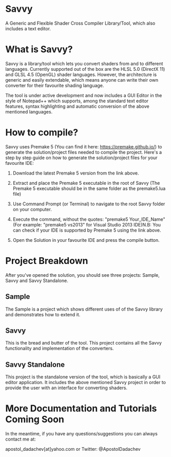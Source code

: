 # Savvy
A Generic and Flexible Shader Cross Compiler Library/Tool, which also includes a text editor.

# What is Savvy?
Savvy is a library/tool which lets you convert shaders from and to different languages. Currently supported out of the box are the HLSL 5.0 (DirectX 11) and GLSL 4.5 (OpenGL) shader languages. However, the architecture is generic and easily extendable, which means anyone can write their own converter for their favourite shading language.

The tool is under active development and now includes a GUI Editor in the style of Notepad++ which supports, among the standard text editor features, syntax highlighting and automatic conversion of the above mentioned languages.

# How to compile?
Savvy uses Premake 5 (You can find it here: https://premake.github.io/) to generate the solution/project files needed to compile the project. Here's a step by step guide on how to generate the solution/project files for your favourite IDE:

1. Download the latest Premake 5 version from the link above.

2. Extract and place the Premake 5 executable in the root of Savvy (The Premake 5 executable should be in the same folder as the premake5.lua file)

3. Use Command Prompt (or Terminal) to navigate to the root Savvy folder on your computer.

4. Execute the command, without the quotes: "premake5 Your_IDE_Name" (For example: "premake5 vs2013" for Visual Studio 2013 IDE)N.B: You can check if your IDE is supported by Premake 5 using the link above.

5. Open the Solution in your favourite IDE and press the compile button.

# Project Breakdown
After you've opened the solution, you should see three projects: Sample, Savvy and Savvy Standalone.

## Sample
The Sample is a project which shows different uses of of the Savvy library and demonstrates how to extend it.

## Savvy
This is the bread and butter of the tool. This project contains all the Savvy functionality and implementation of the converters.

## Savvy Standalone
This project is the standalone version of the tool, which is basically a GUI editor application. It includes the above mentioned Savvy project in order to provide the user with an interface for converting shaders.

# More Documentation and Tutorials Coming Soon
In the meantime, if you have any questions/suggestions you can always contact me at: 

apostol_dadachev[at]yahoo.com or Twitter: @ApostolDadachev
